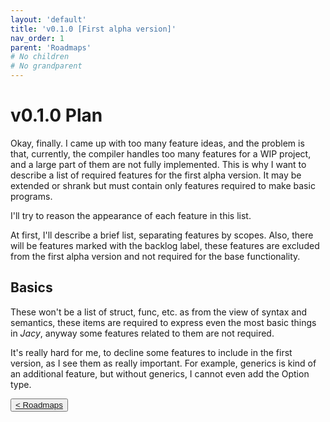 ```yaml
---
layout: 'default'
title: 'v0.1.0 [First alpha version]'
nav_order: 1
parent: 'Roadmaps'
# No children
# No grandparent
---
```


# v0.1.0 Plan

Okay, finally. I came up with too many feature ideas, and the problem is that, currently, the compiler handles too many features for a WIP project, and a large part of them are not fully implemented. This is why I want to describe a list of required features for the first alpha version. It may be extended or shrank but must contain only features required to make basic programs.

I'll try to reason the appearance of each feature in this list.

At first, I'll describe a brief list, separating features by scopes.
Also, there will be features marked with the <span class="label-highlight">backlog</span> label, these features are excluded from the first alpha version and not required for the base functionality.

## Basics

These won't be a list of <span class="inline-code highlight-jc hljs"><span class="hljs-keyword">struct</span></span>, <span class="inline-code highlight-jc hljs"><span class="hljs-keyword">func</span></span>, etc. as from the view of syntax and semantics, these items are required to express even the most basic things in _Jacy_, anyway some features related to them are not required.

It's really hard for me, to decline some features to include in the first version, as I see them as really important.
For example, generics is kind of an additional feature, but without generics, I cannot even add the <span class="inline-code highlight-jc hljs"><span class="hljs-type">Option</span></span> type.
<div class="nav-btn-block">
    <button class="nav-btn left">
    <a class="link" href="/dev-book/roadmaps/index">< Roadmaps</a>
</button>

    
</div>
